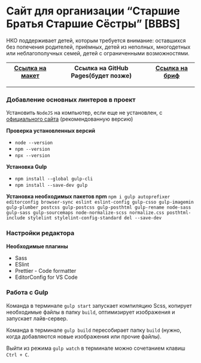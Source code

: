 # Сайт для организации “Старшие Братья Старшие Сёстры” [BBBS]


НКО поддерживает детей, которым требуется внимание: оставшихся без попечения родителей, приёмных, детей из неполных, многодетных или неблагополучных семей, детей с ограниченными возможностями.


| [Ссылка на макет](https://www.figma.com/file/11gCLSDOYlvkbuI3FU36Up/BBBS-for-students) | Ссылка на GitHub Pages(будет позже) | [Ссылка на бриф](https://www.notion.so/a12abc4ad03448ab82dc2578365a4f64) |
| --- | --- | --- |

_____

### Добавление основных линтеров в проект

Установить `NodeJS` на компьютер, если еще не установлен, с [официального сайта](https://nodejs.org/en/) (рекомендованную версию)

**Проверка установленных версий**
* `node --version`
* `npm --version`
* `npx --version`

**Установка Gulp**
* `npm install --global gulp-cli`
* `npm install --save-dev gulp`

**Установка необходимых пакетов npm**
`npm i gulp autoprefixer editorconfig browser-sync eslint eslint-config gulp-csso gulp-imagemin gulp-plumber postcss gulp-postcss gulp-posthtml gulp-rename node-sass gulp-sass gulp-sourcemaps node-normalize-scss normalize.css posthtml-include stylelint stylelint-config-standard del --save-dev`



### Настройки редактора

**Необходимые плагины**
* Sass
* ESlint
* Prettier - Code formatter
* EditorConfig for VS Code


### Работа с Gulp

Команда в терминале `gulp start` запускает компиляцию Scss, копирует необходимые файлы в папку `build`, оптимизирует изображения и запускает лайв-сервер.

Команда в терминале `gulp build` пересобирает папку `build` (нужно, когда добавляются новые изображения или прочие файлы).

Выйти из режима `gulp watch` в терминале можно сочетанием клавиш `Ctrl + C`.
